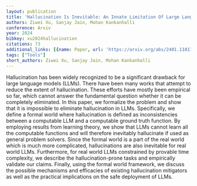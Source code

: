 ```yaml
---
layout: publication
title: 'Hallucination Is Inevitable: An Innate Limitation Of Large Language Models'
authors: Ziwei Xu, Sanjay Jain, Mohan Kankanhalli
conference: Arxiv
year: 2024
bibkey: xu2024hallucination
citations: 73
additional_links: [{name: Paper, url: 'https://arxiv.org/abs/2401.11817'}]
tags: ["Tools"]
short_authors: Ziwei Xu, Sanjay Jain, Mohan Kankanhalli
---
```

Hallucination has been widely recognized to be a significant drawback for
large language models (LLMs). There have been many works that attempt to reduce
the extent of hallucination. These efforts have mostly been empirical so far,
which cannot answer the fundamental question whether it can be completely
eliminated. In this paper, we formalize the problem and show that it is
impossible to eliminate hallucination in LLMs. Specifically, we define a formal
world where hallucination is defined as inconsistencies between a computable
LLM and a computable ground truth function. By employing results from learning
theory, we show that LLMs cannot learn all the computable functions and will
therefore inevitably hallucinate if used as general problem solvers. Since the
formal world is a part of the real world which is much more complicated,
hallucinations are also inevitable for real world LLMs. Furthermore, for real
world LLMs constrained by provable time complexity, we describe the
hallucination-prone tasks and empirically validate our claims. Finally, using
the formal world framework, we discuss the possible mechanisms and efficacies
of existing hallucination mitigators as well as the practical implications on
the safe deployment of LLMs.